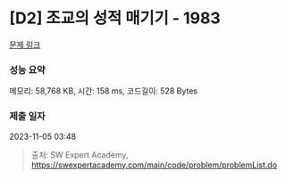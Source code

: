 # [D2] 조교의 성적 매기기 - 1983 

[문제 링크](https://swexpertacademy.com/main/code/problem/problemDetail.do?contestProbId=AV5PwGK6AcIDFAUq) 

### 성능 요약

메모리: 58,768 KB, 시간: 158 ms, 코드길이: 528 Bytes

### 제출 일자

2023-11-05 03:48



> 출처: SW Expert Academy, https://swexpertacademy.com/main/code/problem/problemList.do